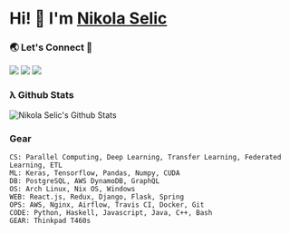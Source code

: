 # Hi! 👋 I'm [Nikola Selic](https://github.com/Selich)


### 🌏 Let's Connect 🔗

[![](https://img.shields.io/badge/linkedin-%230077B5.svg?&style=for-the-badge&logo=linkedin&logoColor=white&color=F80384)](https://www.linkedin.com/in/n-selic/)
[![](https://img.shields.io/badge/twitter-%230077B5.svg?&style=for-the-badge&logo=twitter&logoColor=white&color=F80384)](https://twitter.com/_selich_)
[![](https://img.shields.io/badge/kaggle-%230077B5.svg?&style=for-the-badge&logo=kaggle&logoColor=white&color=F80384)](https://www.kaggle.com/selich)


### λ Github Stats

![Nikola Selic's Github Stats](https://github-readme-stats.vercel.app/api?username=Selich&theme=white)

### Gear

```
CS: Parallel Computing, Deep Learning, Transfer Learning, Federated Learning, ETL
ML: Keras, Tensorflow, Pandas, Numpy, CUDA
DB: PostgreSQL, AWS DynamoDB, GraphQL
OS: Arch Linux, Nix OS, Windows
WEB: React.js, Redux, Django, Flask, Spring
OPS: AWS, Nginx, Airflow, Travis CI, Docker, Git
CODE: Python, Haskell, Javascript, Java, C++, Bash
GEAR: Thinkpad T460s
```
